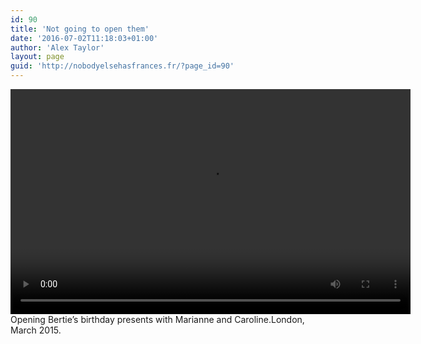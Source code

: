 ```yaml
---
id: 90
title: 'Not going to open them'
date: '2016-07-02T11:18:03+01:00'
author: 'Alex Taylor'
layout: page
guid: 'http://nobodyelsehasfrances.fr/?page_id=90'
---
```


<div class="wp-video" style="width: 640px;"><video class="wp-video-shortcode" controls="controls" height="360" id="video-90-6" preload="metadata" width="640"><source src="http://nobodyelsehasfrances.fr/wp-content/uploads/2016/07/Open-them.m4v?_=6" type="video/mp4"></source><http://nobodyelsehasfrances.fr/wp-content/uploads/2016/07/Open-them.m4v></video></div>  
Opening Bertie’s birthday presents with Marianne and Caroline.London, March 2015. 